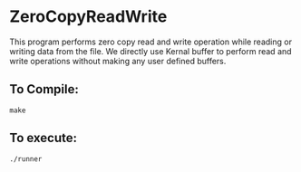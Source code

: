 # ZeroCopyReadWrite
<p> This program performs zero copy read and write operation while reading or writing data from the file. We directly use Kernal buffer to perform read and write operations without making any user defined buffers. </p>

## To Compile:
<pre><code>make </code></pre>

## To execute:
<pre><code>./runner</code></pre>
